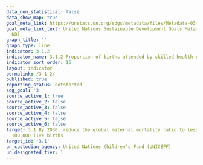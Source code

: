 ```yaml
---
data_non_statistical: false
data_show_map: true
goal_meta_link: https://unstats.un.org/sdgs/metadata/files/Metadata-03-01-02.pdf
goal_meta_link_text: United Nations Sustainable Development Goals Metadata (PDF 374
  KB)
graph_title: ''
graph_type: line
indicator: 3.1.2
indicator_name: 3.1.2 Proportion of births attended by skilled health personnel
indicator_sort_order: 16
layout: indicator
permalink: /3-1-2/
published: true
reporting_status: notstarted
sdg_goal: '3'
source_active_1: true
source_active_2: false
source_active_3: false
source_active_4: false
source_active_5: false
source_active_6: false
target: 3.1 By 2030, reduce the global maternal mortality ratio to less than 70 per
  100,000 live births
target_id: '3.1'
un_custodian_agency: United Nations Children's Fund (UNICEFF)
un_designated_tier: 1
---
```

